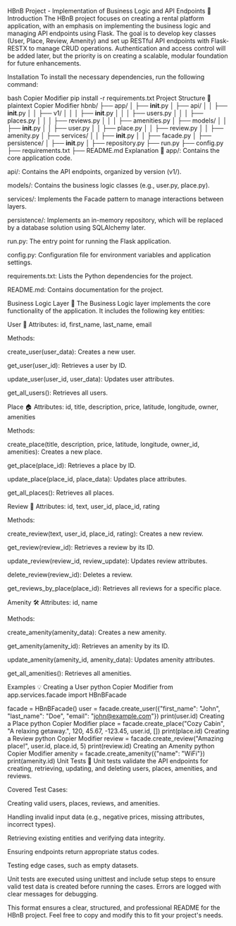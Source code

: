 HBnB Project - Implementation of Business Logic and API Endpoints 🚀
Introduction
The HBnB project focuses on creating a rental platform application, with an emphasis on implementing the business logic and managing API endpoints using Flask. The goal is to develop key classes (User, Place, Review, Amenity) and set up RESTful API endpoints with Flask-RESTX to manage CRUD operations. Authentication and access control will be added later, but the priority is on creating a scalable, modular foundation for future enhancements.

Installation
To install the necessary dependencies, run the following command:

bash
Copier
Modifier
pip install -r requirements.txt
Project Structure 📂
plaintext
Copier
Modifier
hbnb/
├── app/
│   ├── __init__.py
│   ├── api/
│   │   ├── __init__.py
│   │   ├── v1/
│   │   │   ├── __init__.py
│   │   │   ├── users.py
│   │   │   ├── places.py
│   │   │   ├── reviews.py
│   │   │   ├── amenities.py
│   ├── models/
│   │   ├── __init__.py
│   │   ├── user.py
│   │   ├── place.py
│   │   ├── review.py
│   │   ├── amenity.py
│   ├── services/
│   │   ├── __init__.py
│   │   ├── facade.py
│   ├── persistence/
│       ├── __init__.py
│       ├── repository.py
├── run.py
├── config.py
├── requirements.txt
├── README.md
Explanation 📝
app/: Contains the core application code.

api/: Contains the API endpoints, organized by version (v1/).

models/: Contains the business logic classes (e.g., user.py, place.py).

services/: Implements the Facade pattern to manage interactions between layers.

persistence/: Implements an in-memory repository, which will be replaced by a database solution using SQLAlchemy later.

run.py: The entry point for running the Flask application.

config.py: Configuration file for environment variables and application settings.

requirements.txt: Lists the Python dependencies for the project.

README.md: Contains documentation for the project.

Business Logic Layer 🧠
The Business Logic layer implements the core functionality of the application. It includes the following key entities:

User 👤
Attributes: id, first_name, last_name, email

Methods:

create_user(user_data): Creates a new user.

get_user(user_id): Retrieves a user by ID.

update_user(user_id, user_data): Updates user attributes.

get_all_users(): Retrieves all users.

Place 🏠
Attributes: id, title, description, price, latitude, longitude, owner, amenities

Methods:

create_place(title, description, price, latitude, longitude, owner_id, amenities): Creates a new place.

get_place(place_id): Retrieves a place by ID.

update_place(place_id, place_data): Updates place attributes.

get_all_places(): Retrieves all places.

Review 📝
Attributes: id, text, user_id, place_id, rating

Methods:

create_review(text, user_id, place_id, rating): Creates a new review.

get_review(review_id): Retrieves a review by its ID.

update_review(review_id, review_update): Updates review attributes.

delete_review(review_id): Deletes a review.

get_reviews_by_place(place_id): Retrieves all reviews for a specific place.

Amenity 🛠️
Attributes: id, name

Methods:

create_amenity(amenity_data): Creates a new amenity.

get_amenity(amenity_id): Retrieves an amenity by its ID.

update_amenity(amenity_id, amenity_data): Updates amenity attributes.

get_all_amenities(): Retrieves all amenities.

Examples 💡
Creating a User
python
Copier
Modifier
from app.services.facade import HBnBFacade

facade = HBnBFacade()
user = facade.create_user({"first_name": "John", "last_name": "Doe", "email": "john@example.com"})
print(user.id)
Creating a Place
python
Copier
Modifier
place = facade.create_place("Cozy Cabin", "A relaxing getaway.", 120, 45.67, -123.45, user.id, [])
print(place.id)
Creating a Review
python
Copier
Modifier
review = facade.create_review("Amazing place!", user.id, place.id, 5)
print(review.id)
Creating an Amenity
python
Copier
Modifier
amenity = facade.create_amenity({"name": "WiFi"})
print(amenity.id)
Unit Tests 🧪
Unit tests validate the API endpoints for creating, retrieving, updating, and deleting users, places, amenities, and reviews.

Covered Test Cases:

Creating valid users, places, reviews, and amenities.

Handling invalid input data (e.g., negative prices, missing attributes, incorrect types).

Retrieving existing entities and verifying data integrity.

Ensuring endpoints return appropriate status codes.

Testing edge cases, such as empty datasets.

Unit tests are executed using unittest and include setup steps to ensure valid test data is created before running the cases. Errors are logged with clear messages for debugging.

This format ensures a clear, structured, and professional README for the HBnB project. Feel free to copy and modify this to fit your project's needs.








